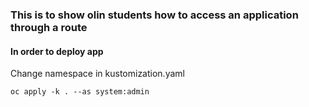 ### This is to show olin students how to access an application through a route

#### In order to deploy app

Change namespace in kustomization.yaml 

`oc apply -k . --as system:admin`
